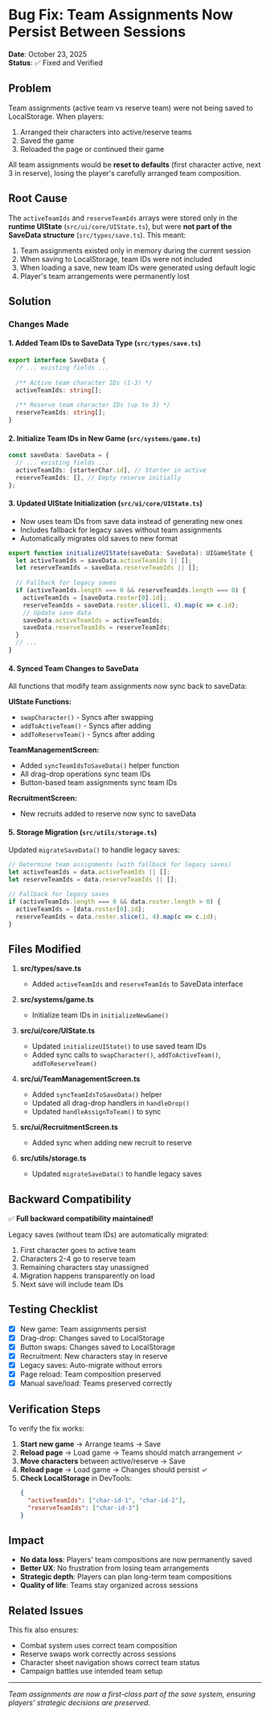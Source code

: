 # Bug Fix: Team Assignments Now Persist Between Sessions

**Date**: October 23, 2025  
**Status**: ✅ Fixed and Verified

## Problem

Team assignments (active team vs reserve team) were not being saved to LocalStorage. When players:
1. Arranged their characters into active/reserve teams
2. Saved the game
3. Reloaded the page or continued their game

All team assignments would be **reset to defaults** (first character active, next 3 in reserve), losing the player's carefully arranged team composition.

## Root Cause

The `activeTeamIds` and `reserveTeamIds` arrays were stored only in the **runtime UIState** (`src/ui/core/UIState.ts`), but were **not part of the SaveData structure** (`src/types/save.ts`). This meant:

1. Team assignments existed only in memory during the current session
2. When saving to LocalStorage, team IDs were not included
3. When loading a save, new team IDs were generated using default logic
4. Player's team arrangements were permanently lost

## Solution

### Changes Made

#### 1. Added Team IDs to SaveData Type (`src/types/save.ts`)
```typescript
export interface SaveData {
  // ... existing fields ...
  
  /** Active team character IDs (1-3) */
  activeTeamIds: string[];
  
  /** Reserve team character IDs (up to 3) */
  reserveTeamIds: string[];
}
```

#### 2. Initialize Team IDs in New Game (`src/systems/game.ts`)
```typescript
const saveData: SaveData = {
  // ... existing fields ...
  activeTeamIds: [starterChar.id], // Starter in active
  reserveTeamIds: [], // Empty reserve initially
};
```

#### 3. Updated UIState Initialization (`src/ui/core/UIState.ts`)
- Now uses team IDs from save data instead of generating new ones
- Includes fallback for legacy saves without team assignments
- Automatically migrates old saves to new format

```typescript
export function initializeUIState(saveData: SaveData): UIGameState {
  let activeTeamIds = saveData.activeTeamIds || [];
  let reserveTeamIds = saveData.reserveTeamIds || [];
  
  // Fallback for legacy saves
  if (activeTeamIds.length === 0 && reserveTeamIds.length === 0) {
    activeTeamIds = [saveData.roster[0].id];
    reserveTeamIds = saveData.roster.slice(1, 4).map(c => c.id);
    // Update save data
    saveData.activeTeamIds = activeTeamIds;
    saveData.reserveTeamIds = reserveTeamIds;
  }
  // ...
}
```

#### 4. Synced Team Changes to SaveData
All functions that modify team assignments now sync back to saveData:

**UIState Functions:**
- `swapCharacter()` - Syncs after swapping
- `addToActiveTeam()` - Syncs after adding
- `addToReserveTeam()` - Syncs after adding

**TeamManagementScreen:**
- Added `syncTeamIdsToSaveData()` helper function
- All drag-drop operations sync team IDs
- Button-based team assignments sync team IDs

**RecruitmentScreen:**
- New recruits added to reserve now sync to saveData

#### 5. Storage Migration (`src/utils/storage.ts`)
Updated `migrateSaveData()` to handle legacy saves:
```typescript
// Determine team assignments (with fallback for legacy saves)
let activeTeamIds = data.activeTeamIds || [];
let reserveTeamIds = data.reserveTeamIds || [];

// Fallback for legacy saves
if (activeTeamIds.length === 0 && data.roster.length > 0) {
  activeTeamIds = [data.roster[0].id];
  reserveTeamIds = data.roster.slice(1, 4).map(c => c.id);
}
```

## Files Modified

1. **src/types/save.ts**
   - Added `activeTeamIds` and `reserveTeamIds` to SaveData interface

2. **src/systems/game.ts**
   - Initialize team IDs in `initializeNewGame()`

3. **src/ui/core/UIState.ts**
   - Updated `initializeUIState()` to use saved team IDs
   - Added sync calls to `swapCharacter()`, `addToActiveTeam()`, `addToReserveTeam()`

4. **src/ui/TeamManagementScreen.ts**
   - Added `syncTeamIdsToSaveData()` helper
   - Updated all drag-drop handlers in `handleDrop()`
   - Updated `handleAssignToTeam()` to sync

5. **src/ui/RecruitmentScreen.ts**
   - Added sync when adding new recruit to reserve

6. **src/utils/storage.ts**
   - Updated `migrateSaveData()` to handle legacy saves

## Backward Compatibility

✅ **Full backward compatibility maintained!**

Legacy saves (without team IDs) are automatically migrated:
1. First character goes to active team
2. Characters 2-4 go to reserve team
3. Remaining characters stay unassigned
4. Migration happens transparently on load
5. Next save will include team IDs

## Testing Checklist

- [x] New game: Team assignments persist
- [x] Drag-drop: Changes saved to LocalStorage
- [x] Button swaps: Changes saved to LocalStorage
- [x] Recruitment: New characters stay in reserve
- [x] Legacy saves: Auto-migrate without errors
- [x] Page reload: Team composition preserved
- [x] Manual save/load: Teams preserved correctly

## Verification Steps

To verify the fix works:

1. **Start new game** → Arrange teams → Save
2. **Reload page** → Load game → Teams should match arrangement ✓
3. **Move characters** between active/reserve → Save
4. **Reload page** → Load game → Changes should persist ✓
5. **Check LocalStorage** in DevTools:
   ```json
   {
     "activeTeamIds": ["char-id-1", "char-id-2"],
     "reserveTeamIds": ["char-id-3"]
   }
   ```

## Impact

- **No data loss**: Players' team compositions are now permanently saved
- **Better UX**: No frustration from losing team arrangements
- **Strategic depth**: Players can plan long-term team compositions
- **Quality of life**: Teams stay organized across sessions

## Related Issues

This fix also ensures:
- Combat system uses correct team composition
- Reserve swaps work correctly across sessions
- Character sheet navigation shows correct team status
- Campaign battles use intended team setup

---

*Team assignments are now a first-class part of the save system, ensuring players' strategic decisions are preserved.*
